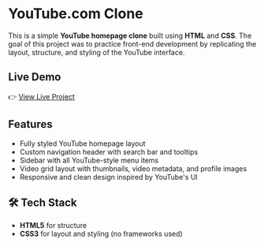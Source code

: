 #  YouTube.com Clone

This is a simple **YouTube homepage clone** built using **HTML** and **CSS**. The goal of this project was to practice front-end development by replicating the layout, structure, and styling of the YouTube interface.

##  Live Demo

👉 [View Live Project](https://your-demo-link-here.com)


##  Features

- Fully styled YouTube homepage layout
- Custom navigation header with search bar and tooltips
- Sidebar with all YouTube-style menu items
- Video grid layout with thumbnails, video metadata, and profile images
- Responsive and clean design inspired by YouTube's UI

## 🛠️ Tech Stack

- **HTML5** for structure
- **CSS3** for layout and styling (no frameworks used)



